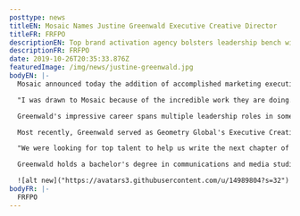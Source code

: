 ```yaml
---
posttype: news
titleEN: Mosaic Names Justine Greenwald Executive Creative Director
titleFR: FRFPO
descriptionEN: Top brand activation agency bolsters leadership bench with addition of accomplished, multi-disciplined marketing executive
descriptionFR: FRFPO
date: 2019-10-26T20:35:33.876Z
featuredImage: /img/news/justine-greenwald.jpg
bodyEN: |-
  Mosaic announced today the addition of accomplished marketing executive Justine Greenwald as the agency's Executive Creative Director. Greenwald will lead award-winning teams of creatives and strategists to deliver game-changing experiences for top global brands. She will also play a key role in agency leadership and operations. Greenwald's hiring marks the addition of another talented woman to Mosaic's already strong bench of female-led experiential experts.

  "I was drawn to Mosaic because of the incredible work they are doing. The most recent experiences they have created for Sephora/Sephoria, and for Michelob Ultra at SXSW reflect trendsetting work that is making a cultural impact. I'm incredibly excited for the opportunity to build on Mosaic's success and momentum in live brand experiences," said Greenwald. "This role is the perfect blend of creativity and innovation. I'm looking forward to driving creativity in the work, innovation for the agency and building future leaders as we drive business growth for clients and for Mosaic."

  Greenwald's impressive career spans multiple leadership roles in some of the world's largest and most prestigious agencies, including Geometry Global, Ogilvy and G2. She brings a wealth of expertise in creating memorable consumer experiences by identifying and capitalizing on market trends, leading and inspiring top creative talent and delivering award-worthy solutions for clients.

  Most recently, Greenwald served as Geometry Global's Executive Creative Director, representing iconic clients such as Beam-Suntory, Kimberly-Clark and American Airlines. Under her leadership, the agency earned numerous awards, including recognition as Effie's Top 20 Most Effective Agencies in the world.

  "We were looking for top talent to help us write the next chapter of Mosaic and bring to life our vision of making the world a better experience," said Alejandro Rodriguez Bas, President and CEO of Acosta, Mosaic's parent company. "Justine's diverse background across multiple marketing disciplines will breed more holistic thinking and creative execution tailored to the mediums that matter most for each campaign. Her client, team leadership and creative experience are the perfect complement to the Mosaic team."

  Greenwald holds a bachelor's degree in communications and media studies from Syracuse University.

  ![alt new]("https://avatars3.githubusercontent.com/u/14989804?s=32")
bodyFR: |-
  FRFPO
---
```

